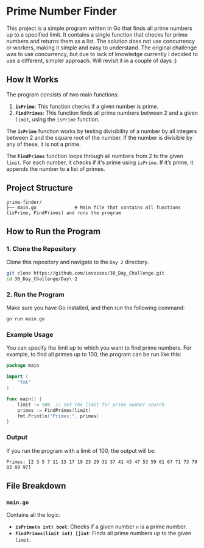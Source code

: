 
# Prime Number Finder

This project is a simple program written in Go that finds all prime numbers up to a specified limit. It contains a single function that checks for prime numbers and returns them as a list. The solution does not use concurrency or workers, making it simple and easy to understand.
The original challenge was to use concurrency, but due to lack of knowledge currently I decided to use a different, simpler approach. Will revisit it in a couple of days :)

## How It Works

The program consists of two main functions:

1. **`isPrime`**: This function checks if a given number is prime.
2. **`FindPrimes`**: This function finds all prime numbers between 2 and a given `limit`, using the `isPrime` function.

The **`isPrime`** function works by testing divisibility of a number by all integers between 2 and the square root of the number. If the number is divisible by any of these, it is not a prime.

The **`FindPrimes`** function loops through all numbers from 2 to the given `limit`. For each number, it checks if it's prime using `isPrime`. If it’s prime, it appends the number to a list of primes.

## Project Structure

```
prime-finder/
├── main.go              # Main file that contains all functions (isPrime, FindPrimes) and runs the program
```

## How to Run the Program

### 1. Clone the Repository
Clone this repository and navigate to the `Day 2` directory.

```bash
git clone https://github.com/iovossos/30_Day_Challenge.git
cd 30_Day_Challenge/Day\ 2
```
### 2. Run the Program
Make sure you have Go installed, and then run the following command:

```bash
go run main.go
```

### Example Usage

You can specify the limit up to which you want to find prime numbers. For example, to find all primes up to 100, the program can be run like this:

```go
package main

import (
    "fmt"
)

func main() {
    limit := 100  // Set the limit for prime number search
    primes := FindPrimes(limit)
    fmt.Println("Primes:", primes)
}

```

### Output

If you run the program with a limit of 100, the output will be:

```
Primes: [2 3 5 7 11 13 17 19 23 29 31 37 41 43 47 53 59 61 67 71 73 79 83 89 97]
```

## File Breakdown

### `main.go`

Contains all the logic:

- **`isPrime(n int) bool`**: Checks if a given number `n` is a prime number.
- **`FindPrimes(limit int) []int`**: Finds all prime numbers up to the given `limit`.
